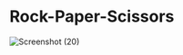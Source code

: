 ﻿# Rock-Paper-Scissors

![Screenshot (20)](https://github.com/ganeshjadhav2402/Rock-Paper-Scissors/assets/108882321/b52db269-4855-4fd1-b0da-3f6dd6d4fcf3)
